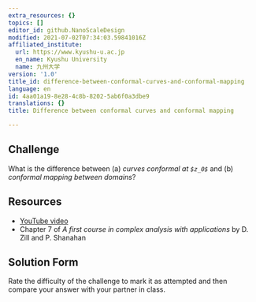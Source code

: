 ```yaml
---
extra_resources: {}
topics: []
editor_id: github.NanoScaleDesign
modified: 2021-07-02T07:34:03.59841016Z
affiliated_institute:
  url: https://www.kyushu-u.ac.jp
  en_name: Kyushu University
  name: 九州大学
version: '1.0'
title_id: difference-between-conformal-curves-and-conformal-mapping
language: en
id: 4aa01a19-8e28-4c8b-8202-5ab6f0a3dbe9
translations: {}
title: Difference between conformal curves and conformal mapping

---
```


## Challenge
What is the difference between (a) *curves conformal at `$z_0$`* and (b) *conformal mapping between domains*?


## Resources
- [YouTube video](https://www.youtube.com/watch?v=5lkOBlnwNpM&list=PLi7yHjesblV0sSfZzWdSUXGO683n_nJdQ&index=19)
- Chapter 7 of *A first course in complex analysis with applications* by D. Zill and P. Shanahan


## Solution Form
Rate the difficulty of the challenge to mark it as attempted and then compare your answer with your partner in class.